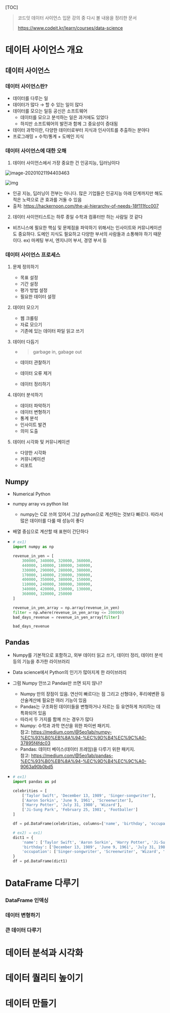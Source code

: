 [TOC]

> 코드잇 데이터 사이언스 입문 강의 중 다시 볼 내용을 정리한 문서
>
> https://www.codeit.kr/learn/courses/data-science



# 데이터 사이언스 개요

## 데이터 사이언스

### 데이터 사이언스란?

- 데이터를 다루는 일
- 데이터가 많다 → 할 수 있는 일이 많다
- 데이터를 모으는 일등 공신은 소프트웨어
  - 데이터를 모으고 분석하는 일은 과거에도 있었다
  - 하지만 소프트웨어의 발전과 함께 그 중요성이 증대됨
- 데이터 과학이란, 다양한 데이터로부터 지식과 인사이트를 추출하는 분야다
- 프로그래밍 + 수학/통계 + 도메인 지식



### 데이터 사이언스에 대한 오해

1. 데이터 사이언스에서 가장 중요한 건 인공지능, 딥러닝이다

![image-20201021194403463](data_science_입문_정리.assets/image-20201021194403463.png)

![img](data_science_입문_정리.assets/1_7IMev5xslc9FLxr9hHhpFw.png)

- 인공 지능, 딥러닝이 전부는 아니다. 많은 기업들은 인공지능 아래 단계까지만 해도 적은 노력으로 큰 효과를 거둘 수 있음
- 출처: https://hackernoon.com/the-ai-hierarchy-of-needs-18f111fcc007



2. 데이터 사이언티스트는 하루 종일 수학과 컴퓨터만 하는 사람일 것 같다

- 비즈니스에 필요한 핵심 및 문제점을 파악하기 위해서는 인사이트와 커뮤니케이션도 중요하다. 도메인 지식도 필요하고 다양한 부서의 사람들과 소통해야 하기 때문이다. ex) 마케팅 부서, 엔지니어 부서, 경영 부서 등



### 데이터 사이언스 프로세스

1. 문제 정의하기

   - 목표 설정
   - 기간 설정
   - 평가 방법 설정
   - 필요한 데이터 설정

2. 데이터 모으기

   - 웹 크롤링
   - 자료 모으기
   - 기존에 있는 데이터 파일 읽고 쓰기

3. 데이터 다듬기

   - > garbage in, gabage out

   - 데이터 관찰하기

   - 데이터 오류 제거

   - 데이터 정리하기

4. 데이터 분석하기

   - 데이터 파악하기
   - 데이터 변형하기
   - 통계 분석
   - 인사이트 발견
   - 의미 도출

5. 데이터 시각화 및 커뮤니케이션

   - 다양한 시각화
   - 커뮤니케이션
   - 리포트



## Numpy

- Numerical Python

- numpy array vs python list

  - numpy는 C로 쓰여 있어서 그냥 python으로 계산하는 것보다 빠르다. 따라서 많은 데이터를 다룰 때 성능이 좋다

- 배열 중심으로 계산할 때 표현이 간단하다

- ```python
  # ex1)
  import numpy as np
  
  revenue_in_yen = [
      300000, 340000, 320000, 360000, 
      440000, 140000, 180000, 340000, 
      330000, 290000, 280000, 380000, 
      170000, 140000, 230000, 390000, 
      400000, 350000, 380000, 150000, 
      110000, 240000, 380000, 380000, 
      340000, 420000, 150000, 130000, 
      360000, 320000, 250000
  ]
  
  revenue_in_yen_array = np.array(revenue_in_yen)
  filter = np.where(revenue_in_yen_array <= 200000)
  bad_days_revenue = revenue_in_yen_array[filter]
  
  bad_days_revenue
  ```




## Pandas

- Numpy를 기본적으로 포함하고, 외부 데이터 읽고 쓰기, 데이터 정리, 데이터 분석 등의 기능을 추가한 라이브러리

- Data science에서 Python의 인기가 많아지게 한 라이브러리

- 그럼 Numpy 안쓰고 Pandas만 쓰면 되지 않나?

  - Numpy 만의 장점이 있음. 연산이 빠르다는 점 그리고 선형대수, 푸리에변환 등 산술계산에 필요한 여러 기능이 있음
  - Pandas는 구조화된 데이터들을 변형하거나 자르는 등 유연하게 처리하는 데 특화되어 있음
  - 따라서 두 가지를 함께 쓰는 경우가 많다
  - Numpy: 수학과 과학 연산을 위한 파이썬 패키지.  
    참고: https://medium.com/@5eo1ab/numpy-%EC%93%B0%EB%8A%94-%EC%9D%B4%EC%9C%A0-37895f4fdc03
  - Pandas: 데이터 베이스(데이터 프레임)을 다루기 위한 패키지.  
    참고: https://medium.com/@5eo1ab/pandas-%EC%93%B0%EB%8A%94-%EC%9D%B4%EC%9C%A0-9063a90b0bd5

- ```python
  # ex1)
  import pandas as pd
  
  celebrities = [
      ['Taylor Swift', 'December 13, 1989', 'Singer-songwriter'],
      ['Aaron Sorkin', 'June 9, 1961', 'Screenwriter'],
      ['Harry Potter', 'July 31, 1980', 'Wizard'],
      ['Ji-Sung Park', 'February 25, 1981', 'Footballer']
  ]
  
  df = pd.DataFrame(celebrities, columns=['name', 'birthday', 'occupation'])
  
  # ex2) ⇔ ex1)
  dict1 = {
      'name': ['Taylor Swift', 'Aaron Sorkin', 'Harry Potter', 'Ji-Sung Park'],
      'birthday': ['December 13, 1989', 'June 9, 1961', 'July 31, 1980', 'February 25, 1981'],
      'occupation': ['Singer-songwriter', 'Screenwriter', 'Wizard', 'Footballer'],
  }
  df = pd.DataFrame(dict1)
  ```



# DataFrame 다루기

### DataFrame 인덱싱



### 데이터 변형하기



### 큰 데이터 다루기





# 데이터 분석과 시각화



# 데이터 퀄리티 높이기



# 데이터 만들기





